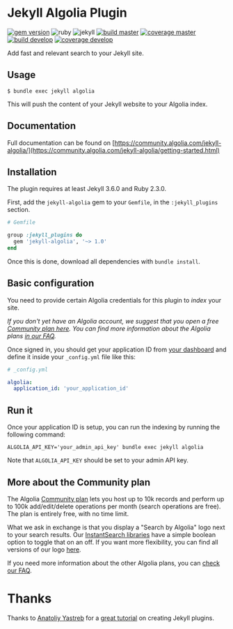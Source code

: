 # Jekyll Algolia Plugin

[![gem version][1]](https://rubygems.org/gems/jekyll-algolia)
![ruby][2]
![jekyll][3]
[![build master][4]](https://travis-ci.org/algolia/jekyll-algolia)
[![coverage master][5]](https://coveralls.io/github/algolia/jekyll-algolia?branch=master)
[![build develop][6]](https://travis-ci.org/algolia/jekyll-algolia)
[![coverage develop][7]](https://coveralls.io/github/algolia/jekyll-algolia?branch=develop)

Add fast and relevant search to your Jekyll site.

## Usage

```shell
$ bundle exec jekyll algolia
```

This will push the content of your Jekyll website to your Algolia index.

## Documentation

Full documentation can be found on
[https://community.algolia.com/jekyll-algolia/](https://community.algolia.com/jekyll-algolia/getting-started.html)

## Installation

The plugin requires at least Jekyll 3.6.0 and Ruby 2.3.0.

First, add the `jekyll-algolia` gem to your `Gemfile`, in the `:jekyll_plugins`
section.

```ruby
# Gemfile

group :jekyll_plugins do
  gem 'jekyll-algolia', '~> 1.0'
end
```

Once this is done, download all dependencies with `bundle install`.

## Basic configuration

You need to provide certain Algolia credentials for this plugin to *index* your
site.

*If you don't yet have an Algolia account, we suggest that you open a free
[Community plan here][8]. You can find more information about the Algolia plans
[in our FAQ][10].*

Once signed in, you should get your application ID from [your dashboard][9] and
define it inside your `_config.yml` file like this:

```yaml
# _config.yml

algolia:
  application_id: 'your_application_id'
```

## Run it

Once your application ID is setup, you can run the indexing by running the
following command:

```shell
ALGOLIA_API_KEY='your_admin_api_key' bundle exec jekyll algolia
```

Note that `ALGOLIA_API_KEY` should be set to your admin API key.

## More about the Community plan

The Algolia [Community plan][11] lets you host up to 10k records and perform up
to 100k add/edit/delete operations per month (search operations are free). The
plan is entirely free, with no time limit.

What we ask in exchange is that you display a "Search by Algolia" logo next to
your search results. Our [InstantSearch libraries][12] have a simple boolean
option to toggle that on an off. If you want more flexibility, you can find
all versions of our logo [here][13].

If you need more information about the other Algolia plans, you can [check our
FAQ][10].

# Thanks

Thanks to [Anatoliy Yastreb][14] for a [great tutorial][15] on creating Jekyll
plugins.


[1]: https://badge.fury.io/rb/jekyll-algolia.svg
[2]: https://img.shields.io/badge/ruby-%3E%3D%202.3.0-green.svg
[3]: https://img.shields.io/badge/jekyll-%3E%3D%203.6.0-green.svg
[4]: https://img.shields.io/badge/dynamic/json.svg?label=build%3Amaster&query=value&uri=https%3A%2F%2Fimg.shields.io%2Ftravis%2Falgolia%2Fjekyll-algolia.json%3Fbranch%3Dmaster
[5]: https://img.shields.io/badge/dynamic/json.svg?label=coverage%3Amaster&colorB=&prefix=&suffix=%25&query=$.coverage_change&uri=https%3A%2F%2Fcoveralls.io%2Fgithub%2Falgolia%2Fjekyll-algolia.json%3Fbranch%3Dmaster
[6]: https://img.shields.io/badge/dynamic/json.svg?label=build%3Adevelop&query=value&uri=https%3A%2F%2Fimg.shields.io%2Ftravis%2Falgolia%2Fjekyll-algolia.json%3Fbranch%3Ddevelop
[7]: https://img.shields.io/badge/dynamic/json.svg?label=coverage%3Adevelop&colorB=&prefix=&suffix=%25&query=$.coverage_change&uri=https%3A%2F%2Fcoveralls.io%2Fgithub%2Falgolia%2Fjekyll-algolia.json%3Fbranch%3Ddevelop
[8]: #more-about-the-community-plan
[9]: https://www.algolia.com/api-keys
[10]: https://community.algolia.com/jekyll-algolia/faq.html#how-many-records-will-the-plugin-need
[11]: https://www.algolia.com/users/sign_up/hacker
[12]: https://community.algolia.com/instantsearch.js/
[13]: https://www.algolia.com/press#resources
[14]: https://github.com/ayastreb/
[15]: https://ayastreb.me/writing-a-jekyll-plugin/
